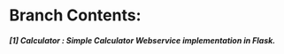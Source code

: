 # **Branch Contents:**
##### [1] Calculator : Simple Calculator Webservice implementation in Flask.
